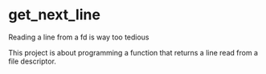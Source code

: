 # get_next_line
Reading a line from a fd is way too tedious

This project is about programming a function that returns a line
read from a file descriptor.
